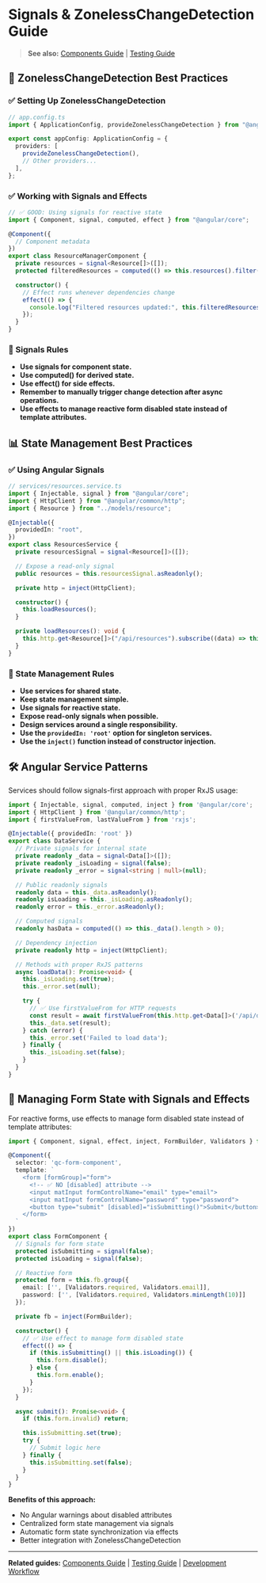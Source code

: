 # Signals & ZonelessChangeDetection Guide

> **See also:** [Components Guide](components.md) | [Testing Guide](testing.md)

## 🔄 ZonelessChangeDetection Best Practices

### ✅ Setting Up ZonelessChangeDetection

```ts
// app.config.ts
import { ApplicationConfig, provideZonelessChangeDetection } from "@angular/core";

export const appConfig: ApplicationConfig = {
  providers: [
    provideZonelessChangeDetection(),
    // Other providers...
  ],
};
```

### ✅ Working with Signals and Effects

```ts
// ✅ GOOD: Using signals for reactive state
import { Component, signal, computed, effect } from "@angular/core";

@Component({
  // Component metadata
})
export class ResourceManagerComponent {
  private resources = signal<Resource[]>([]);
  protected filteredResources = computed(() => this.resources().filter((r) => r.available));

  constructor() {
    // Effect runs whenever dependencies change
    effect(() => {
      console.log("Filtered resources updated:", this.filteredResources());
    });
  }
}
```

### 📌 Signals Rules

- **Use signals for component state.**
- **Use computed() for derived state.**
- **Use effect() for side effects.**
- **Remember to manually trigger change detection after async operations.**
- **Use effects to manage reactive form disabled state instead of template attributes.**

## 📊 State Management Best Practices

### ✅ Using Angular Signals

```ts
// services/resources.service.ts
import { Injectable, signal } from "@angular/core";
import { HttpClient } from "@angular/common/http";
import { Resource } from "../models/resource";

@Injectable({
  providedIn: "root",
})
export class ResourcesService {
  private resourcesSignal = signal<Resource[]>([]);

  // Expose a read-only signal
  public resources = this.resourcesSignal.asReadonly();

  private http = inject(HttpClient);

  constructor() {
    this.loadResources();
  }

  private loadResources(): void {
    this.http.get<Resource[]>("/api/resources").subscribe((data) => this.resourcesSignal.set(data));
  }
}
```

### 📌 State Management Rules

- **Use services for shared state.**
- **Keep state management simple.**
- **Use signals for reactive state.**
- **Expose read-only signals when possible.**
- **Design services around a single responsibility.**
- **Use the `providedIn: 'root'` option for singleton services.**
- **Use the `inject()` function instead of constructor injection.**

## 🛠 Angular Service Patterns

Services should follow signals-first approach with proper RxJS usage:

```typescript
import { Injectable, signal, computed, inject } from '@angular/core';
import { HttpClient } from '@angular/common/http';
import { firstValueFrom, lastValueFrom } from 'rxjs';

@Injectable({ providedIn: 'root' })
export class DataService {
  // Private signals for internal state
  private readonly _data = signal<Data[]>([]);
  private readonly _isLoading = signal(false);
  private readonly _error = signal<string | null>(null);

  // Public readonly signals
  readonly data = this._data.asReadonly();
  readonly isLoading = this._isLoading.asReadonly();
  readonly error = this._error.asReadonly();

  // Computed signals
  readonly hasData = computed(() => this._data().length > 0);

  // Dependency injection
  private readonly http = inject(HttpClient);

  // Methods with proper RxJS patterns
  async loadData(): Promise<void> {
    this._isLoading.set(true);
    this._error.set(null);

    try {
      // ✅ Use firstValueFrom for HTTP requests
      const result = await firstValueFrom(this.http.get<Data[]>('/api/data'));
      this._data.set(result);
    } catch (error) {
      this._error.set('Failed to load data');
    } finally {
      this._isLoading.set(false);
    }
  }
}
```

## 🔄 Managing Form State with Signals and Effects

For reactive forms, use effects to manage form disabled state instead of template attributes:

```typescript
import { Component, signal, effect, inject, FormBuilder, Validators } from '@angular/core';

@Component({
  selector: 'qc-form-component',
  template: `
    <form [formGroup]="form">
      <!-- ✅ NO [disabled] attribute -->
      <input matInput formControlName="email" type="email">
      <input matInput formControlName="password" type="password">
      <button type="submit" [disabled]="isSubmitting()">Submit</button>
    </form>
  `
})
export class FormComponent {
  // Signals for form state
  protected isSubmitting = signal(false);
  protected isLoading = signal(false);

  // Reactive form
  protected form = this.fb.group({
    email: ['', [Validators.required, Validators.email]],
    password: ['', [Validators.required, Validators.minLength(10)]]
  });

  private fb = inject(FormBuilder);

  constructor() {
    // ✅ Use effect to manage form disabled state
    effect(() => {
      if (this.isSubmitting() || this.isLoading()) {
        this.form.disable();
      } else {
        this.form.enable();
      }
    });
  }

  async submit(): Promise<void> {
    if (this.form.invalid) return;

    this.isSubmitting.set(true);
    try {
      // Submit logic here
    } finally {
      this.isSubmitting.set(false);
    }
  }
}
```

**Benefits of this approach:**
- No Angular warnings about disabled attributes
- Centralized form state management via signals
- Automatic form state synchronization via effects
- Better integration with ZonelessChangeDetection

---

**Related guides:** [Components Guide](components.md) | [Testing Guide](testing.md) | [Development Workflow](development-workflow.md)
